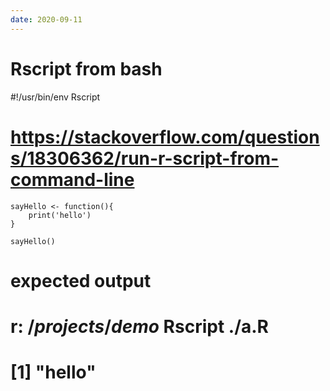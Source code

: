 ```yaml
---
date: 2020-09-11
---
```


# Rscript from bash
#!/usr/bin/env Rscript
# https://stackoverflow.com/questions/18306362/run-r-script-from-command-line

	sayHello <- function(){
   		print('hello')
	}

	sayHello()

# expected output
# r$:~/projects/demo$ Rscript ./a.R
# [1] "hello"

<R>
<snips>
<bash>
